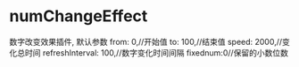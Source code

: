 # numChangeEffect
数字改变效果插件,
  默认参数
    from: 0,//开始值
		to: 100,//结束值
		speed: 2000,//变化总时间
		refreshInterval: 100,//数字变化时间间隔
		fixednum:0//保留的小数位数
